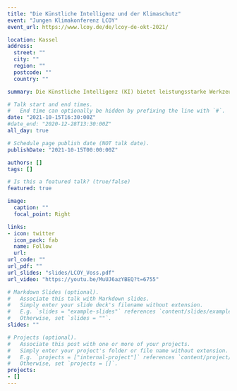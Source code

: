 ```yaml
---
title: "Die Künstliche Intelligenz und der Klimaschutz"
event: "Jungen Klimakonferenz LCOY"
event_url: https://www.lcoy.de/de/lcoy-de-okt-2021/

location: Kassel
address:
  street: ""
  city: ""
  region: ""
  postcode: ""
  country: ""

summary: Die Künstliche Intelligenz (KI) bietet leistungsstarke Werkzeuge um den Klimawandel in verschiedenen Anwendungen anzugehen – aber sie ist kein Allheilmittel. Sie kann Maßnahmen in der Abschwächung des Klimawandels unterstützen, beispielsweise durch die Reduzierung von Treibhausgasemissionen in verschiedenen Anwendungen im Energie-, Transport-, Industrie oder Gebäudesektor. Sie kann aber auch die Anpassung an ein sich veränderndes Klima unterstützen, wie z.B. in Frühwarnsystemen für Naturkatastrophen. Weiterhin kann die KI die Klimaforschung selbst unterstützen, indem beispielsweise komplexe Simulationsmodelle beschleunigt werden. Allerdings: Die KI für sich ist ein Werkzeugkasten. Falsch eingesetzt, können die Werkzeuge dem Klima auch schaden! Um das zu vermeiden, sollten KI-Anwendungen in Zusammenarbeit und im ständigen Austausch mit denen entwickelt werden, die die Technologie nutzen oder anderweitig von ihr betroffen sind, um unvorhergesehene Auswirkungen und Nachteile zu vermeiden.

# Talk start and end times.
#   End time can optionally be hidden by prefixing the line with `#`.
date: "2021-10-15T16:30:00Z"
#date_end: "2020-12-28T13:30:00Z"
all_day: true

# Schedule page publish date (NOT talk date).
publishDate: "2021-10-15T00:00:00Z"

authors: []
tags: []

# Is this a featured talk? (true/false)
featured: true

image:
  caption: ""
  focal_point: Right

links:
- icon: twitter
  icon_pack: fab
  name: Follow
  url: 
url_code: ""
url_pdf: ""
url_slides: "slides/LCOY_Voss.pdf"
url_video: "https://youtu.be/MuUJ6azYBEQ?t=6755"

# Markdown Slides (optional).
#   Associate this talk with Markdown slides.
#   Simply enter your slide deck's filename without extension.
#   E.g. `slides = "example-slides"` references `content/slides/example-slides.md`.
#   Otherwise, set `slides = ""`.
slides: ""

# Projects (optional).
#   Associate this post with one or more of your projects.
#   Simply enter your project's folder or file name without extension.
#   E.g. `projects = ["internal-project"]` references `content/project/deep-learning/index.md`.
#   Otherwise, set `projects = []`.
projects:
- []
---
```


